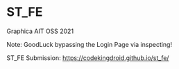 # ST_FE
Graphica AIT OSS 2021

Note: GoodLuck bypassing the Login Page via inspecting!

ST_FE Submission: https://codekingdroid.github.io/st_fe/
